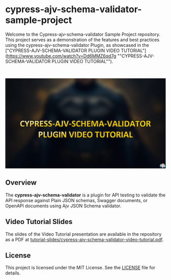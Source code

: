 # cypress-ajv-schema-validator-sample-project

Welcome to the Cypress-ajv-schema-validator Sample Project repository. This project serves as a demonstration of the features and best practices using the cypress-ajv-schema-validator Plugin, as showcased in the ["CYPRESS-AJV-SCHEMA-VALIDATOR PLUGIN VIDEO TUTORIAL"](https://www.youtube.com/watch?v=Dd6MMZ6qd7g ""CYPRESS-AJV-SCHEMA-VALIDATOR PLUGIN VIDEO TUTORIAL"").

&nbsp;

![CYPRESS-AJV-SCHEMA-VALIDATOR PLUGIN VIDEO TUTORIAL COVER IMAGE](/tutorial-slides/cover.png)

## Overview

The **cypress-ajv-schema-validator** is a plugin for API testing to validate the API response against Plain JSON schemas, Swagger documents, or OpenAPI documents using Ajv JSON Schema validator.


## Video Tutorial Slides

The slides of the Video Tutorial presentation are available in the repository as a PDF at [tutorial-slides/cypress-ajv-schema-validator-video-tutorial.pdf](/tutorial-slides/cypress-ajv-schema-validator-video-tutorial.pdf).


## License

This project is licensed under the MIT License. See the [LICENSE](LICENSE) file for details.
